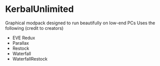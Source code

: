 # KerbalUnlimited
Graphical modpack designed to run beautifully on low-end PCs
Uses the following (credit to creators)

- EVE Redux
- Parallax
- Restock
- Waterfall
- WaterfallRestock
